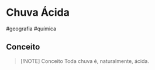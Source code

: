 # Chuva Ácida
#geografia #química 
## Conceito

> [!NOTE] Conceito
> Toda chuva é, naturalmente, ácida.


